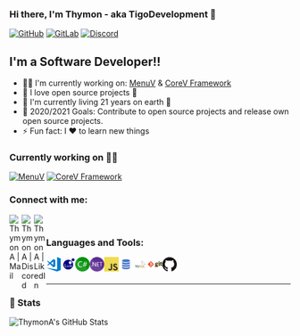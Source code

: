 ### Hi there, I'm Thymon - aka TigoDevelopment 👋

[![GitHub](https://img.shields.io/badge/GitHub-ThymonA-lightgray?logo=github&style=for-the-badge)](https://github.com/ThymonA)
[![GitLab](https://img.shields.io/badge/GitLab-ThymonA-orange?logo=gitlab&style=for-the-badge)](https://git.arens.io/ThymonA)
[![Discord](https://img.shields.io/badge/Discord-Tigo%239999-7289DA?logo=discord&style=for-the-badge)](https://discordapp.com/users/733686533873467463)

## I'm a Software Developer!!

- 👨‍💻 I'm currently working on: [MenuV](https://github.com/ThymonA/menuv) & [CoreV Framework](https://github.com/ThymonA/CoreV-Framework)
- 📖 I love open source projects 💙
- 👴 I'm currently living 21 years on earth 🤣
- 🥅 2020/2021 Goals: Contribute to open source projects and release own open source projects.
- ⚡ Fun fact: I ❤️ to learn new things

### Currently working on 👨‍💻

[![MenuV](https://github-readme-stats.vercel.app/api/pin/?username=ThymonA&repo=menuv)](https://github.com/ThymonA/menuv)
[![CoreV Framework](https://github-readme-stats.vercel.app/api/pin/?username=ThymonA&repo=corev-framework)](https://github.com/ThymonA/CoreV-Framework)

### Connect with me:

[<img align="left" alt="ThymonA | Mail" width="22px" src="https://raw.githubusercontent.com/FortAwesome/Font-Awesome/master/svgs/regular/envelope.svg" />][mail]
[<img align="left" alt="ThymonA | Discord" width="22px" src="https://raw.githubusercontent.com/FortAwesome/Font-Awesome/master/svgs/brands/discord.svg" />][discord]
[<img align="left" alt="ThymonA | LikedIn" width="22px" src="https://raw.githubusercontent.com/FortAwesome/Font-Awesome/master/svgs/brands/linkedin.svg" />][linkedin]

<br />

### Languages and Tools:

[<img align="left" alt="Visual Studio Code" width="26px" src="https://raw.githubusercontent.com/github/explore/80688e429a7d4ef2fca1e82350fe8e3517d3494d/topics/visual-studio-code/visual-studio-code.png" />][repos]
[<img align="left" alt="Lua" width="26px" src="https://raw.githubusercontent.com/github/explore/80688e429a7d4ef2fca1e82350fe8e3517d3494d/topics/lua/lua.png" />][repos]
[<img align="left" alt="C#" width="26px" src="https://raw.githubusercontent.com/github/explore/80688e429a7d4ef2fca1e82350fe8e3517d3494d/topics/csharp/csharp.png" />][repos]
[<img align="left" alt="Microsoft .NET" width="26px" src="https://raw.githubusercontent.com/github/explore/80688e429a7d4ef2fca1e82350fe8e3517d3494d/topics/dotnet/dotnet.png" />][repos]
[<img align="left" alt="JavaScript" width="26px" src="https://raw.githubusercontent.com/github/explore/80688e429a7d4ef2fca1e82350fe8e3517d3494d/topics/javascript/javascript.png" />][repos]
[<img align="left" alt="SQL" width="26px" src="https://raw.githubusercontent.com/github/explore/80688e429a7d4ef2fca1e82350fe8e3517d3494d/topics/sql/sql.png" />][repos]
[<img align="left" alt="MySQL" width="26px" src="https://raw.githubusercontent.com/github/explore/80688e429a7d4ef2fca1e82350fe8e3517d3494d/topics/mysql/mysql.png" />][repos]
[<img align="left" alt="Git" width="26px" src="https://raw.githubusercontent.com/github/explore/80688e429a7d4ef2fca1e82350fe8e3517d3494d/topics/git/git.png" />][repos]
[<img align="left" alt="GitHub" width="26px" src="https://raw.githubusercontent.com/github/explore/78df643247d429f6cc873026c0622819ad797942/topics/github/github.png" />][repos]

<br />
<br />

---

### 📕 Stats

<img align="left" alt="ThymonA's GitHub Stats" src="https://github-readme-stats.vercel.app/api?username=ThymonA&show_icons=true&theme=buefy&locale=en&title_color=a600ff&icon_color=ff0088&text_color=32004d" />

[framework]: https://github.com/ThymonA/CoreV-Framework
[mail]: mailto:contact@thymonarens.nl
[discord]: https://discordapp.com/users/733686533873467463
[repos]: https://github.com/ThymonA?tab=repositories
[linkedin]: https://www.linkedin.com/in/thymonarens/